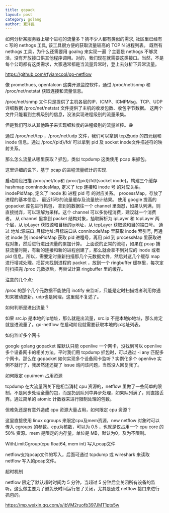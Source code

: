 ```yaml
---
title: gopack
layout: post
category: golang
author: 夏泽民
---
```

如何分析某服务器上哪个进程的流量多 ? 猜不少人都有类似的需求, 社区里已经有 c 写的 nethogs 工具, 该工具很方便的获取流量较高的 TOP N 进程列表。
既然有 nethogs 工具，为什么还需要用 goalng 来实现一遍 ？主要是 nethogs 不够灵活，没有开放接口供其他程序调用。对的，我们现在就需要这类接口。当然，不是每个公司都有这类需求，大家通常都是当流量异常时，登上去分析下异常流量。

 https://github.com/rfyiamcool/go-netflow

<!-- more -->
像 promethues, openfalcon 这类开源监控软件，通过 /proc/net/snmp 和 /proc/net/netstat 获取连接和流量信息。

/proc/net/snmp 文件只是提供了主机各层的IP、ICMP、ICMPMsg、TCP、UDP详细数据
/proc/net/netstat 文件提供了主机的收发包数、收包字节数据。
这两个文件只能看到主机级别的信息，没法实现进程级别的流量采集。

但是我们可以从其他路子来实现细粒度的进程级别的流量监控。😁

通过 /proc/net/tcp ，/proc/net/udp 文件，我们可以拿到 tcp及udp 的四元组和 inode 信息。通过 /proc/{pid}/fd/ 可以拿到 pid 及 socket inode文件描述符的映射关系。

那么怎么流量从哪里获取？抓包，类似 tcpdump 这类使用 pcap 来抓包。

这里详细的说下，基于 pcap 的进程流量统计的实现.

启动阶段扫描 /proc/net/tcp和 /proc/{pid}/fd/{socket inode}。构建三个缓存hashmap
connInodesMap, 定义了 tcp 连接和 inode 号 的对应关系。
inodePidMap, 定义了 inode 和 进程 pid 号 的对应关系。
processMap，存放了进程的基本信息， 最近15秒的流量缓存及流量统计结果。
使用 google 提高的 gopacket 库包进行抓包， 拿到的数据往一个 channel 里面怼，如果队列满，则直接抛弃，可以理解为采样。这个 channel 可以多协程消费，建议就一个消费者。
从 channel 里拿到 packet 结构对象，抽取解析为 ipLayer 和 tcpLayer 两个层，从 ipLayer 获取源和目标的ip地址，从 tcpLayer 获取源和目的端口号。
通过 地址:源端口_目标地址:目标端口从 connInodeMap 里获取 inode 索引号, 再通过 inode 到 inodePidMap 获取 pid 进程号，再用 pid 到 processMap 里获取进程对象，然后进行进出流量的累加计算。
上面说的正常的流程，如果在 pcap 捕获流量时期，有新的连接和新的进程创建了，那么就会拿不到对应的 inode 或者 pid 信息。所以，需要定时重新扫描那几个元数据文件，然后对这几个缓存 map 进行增减处理。把暂未找到进程的 packet ，放到一个 ringbuffer 缓存里，每次定时扫描完 /proc 元数据后，再尝试计算 ringbuffer 里的缓存。

注意的几个点:

/proc 的那个几个元数据不能使用 inotify 来监听，只能是定时扫描或者利用你通知来被动更新。udp也是同理，这里就不复述了。

如何判断是进出流量？

如果 src.ip 是本地的ip地址，那么就是出流量，src.ip 不是本地ip地址，那么肯定就是进流量了。go-netflow 在启动阶段就需要获取本地的ip地址列表。

如何监听多个网卡

google golang gopacket 库默认只能 openlive 一个网卡，没找到可以 openlive 多个设备网卡的相关方法。平时我们用 tcpdump 抓包时，可以通过 -i any 匹配多个网卡。那么在 gopacket 如何实现多个设备网卡监听？实例化多个 openlive 实例不就行了，我居然还还提了 issue 询问该问题，当然没人回复我了。

如何限定 cpu/mem 占用资源

tcpdump 在大流量网关下是相当消耗 cpu 资源的，netflow 里做了一些简单的限制，不是同步处理全量的包，而是扔到队列中异步处理，如果队列满了，则直接丢弃。通过简单的 atomic 计数器来进行限制处理的包数。

但难免还是有意外造成 cpu 资源大量占用，如何限定 cpu 资源？

这里直接使用 linux cgroups 来限定cpu及mem资源，new netflow 对象时可以传入 cgroups 的参数。cpu为核数，可以为 0.5 ，也就是仅占用一个 cpu core 的 50% 资源。mem 是限定的内存量，单位是 MB，默认为0，及为不限制。

WithLimitCgroup(cpu float64, mem int)
写入pcap文件

netflow支持pcap文件的写入，后面可通过 tcpdump 或 wireshark 来读取 netflow 写入的pcap文件。

超时机制

netflow 限定了默认超时时间为 5 分钟，当超过 5 分钟后会关闭所有设备的监听。这么做主要为了避免长时间运行忘了关闭，尤其是通过 netflow 接口来进行抓包的。

https://mp.weixin.qq.com/s/ibVM2ruofb397JMT1pts5w
